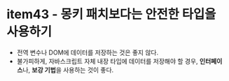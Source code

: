 # item43 - 몽키 패치보다는 안전한 타입을 사용하기
- 전역 변수나 DOM에 데이터를 저장하는 것은 좋지 않다.
- 불가피하게, 자바스크립트 자체 내장 타입에 데이터를 저장해야 할 경우,
  **인터페이스**나, **보강 기법**을 사용하는 것이 좋다.
